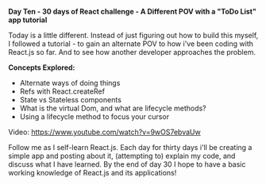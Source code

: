 **Day Ten - 30 days of React challenge - A Different POV with a "ToDo List" app tutorial**

Today is a little different. Instead of just figuring out how to build this myself, I followed a tutorial - to gain an alternate POV to how i've been coding with React.js so far. And to see how another developer approaches the problem.

**Concepts Explored:**
- Alternate ways of doing things
- Refs with React.createRef
- State vs Stateless components
- What is the virtual Dom, and what are lifecycle methods?
- Using a lifecycle method to focus your cursor

Video: https://www.youtube.com/watch?v=9wOS7ebvaUw

Follow me as I self-learn React.js. Each day for thirty days i'll be creating a simple app and posting about it, (attempting to) explain my code, and discuss what I have learned. By the end of day 30 I hope to have a basic working knowledge of React.js and its applications!
